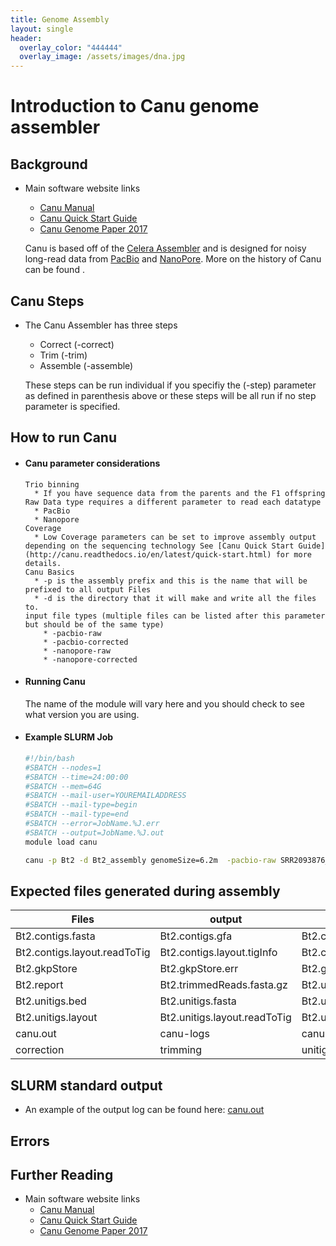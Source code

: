 ```yaml
---
title: Genome Assembly
layout: single
header:
  overlay_color: "444444"
  overlay_image: /assets/images/dna.jpg
---
```



# Introduction to Canu genome assembler

## Background

* Main software website links
  * [Canu Manual](http://canu.readthedocs.io/en/latest/history.html)
  * [Canu Quick Start Guide](http://canu.readthedocs.io/en/latest/quick-start.html)
  * [Canu Genome Paper 2017](https://genome.cshlp.org/content/27/5/722.full)

  Canu is based off of the [Celera Assembler](http://wgs-assembler.sourceforge.net/wiki/index.php?title=Main_Page) and is designed for noisy long-read data from [PacBio](http://www.pacb.com/) and [NanoPore](https://www.nanoporetech.com/).  More on the history of Canu can be found .

## Canu Steps

* The Canu Assembler has three steps
  * Correct   (-correct)
  * Trim      (-trim)
  * Assemble  (-assemble)

  These steps can be run individual if you specifiy the (-step) parameter as defined in parenthesis above or these steps will be all run if no step parameter is specified.

## How to run Canu

* #### Canu parameter considerations

  ```
  Trio binning
    * If you have sequence data from the parents and the F1 offspring
  Raw Data type requires a different parameter to read each datatype
    * PacBio
    * Nanopore
  Coverage
    * Low Coverage parameters can be set to improve assembly output depending on the sequencing technology See [Canu Quick Start Guide](http://canu.readthedocs.io/en/latest/quick-start.html) for more details.
  Canu Basics
    * -p is the assembly prefix and this is the name that will be prefixed to all output Files
    * -d is the directory that it will make and write all the files to.
  input file types (multiple files can be listed after this parameter but should be of the same type)
      * -pacbio-raw
      * -pacbio-corrected
      * -nanopore-raw
      * -nanopore-corrected
  ```

* #### Running Canu

  The name of the module will vary here and you should check to see what version you are using.  

* #### Example SLURM Job

  ```bash
  #!/bin/bash
  #SBATCH --nodes=1
  #SBATCH --time=24:00:00
  #SBATCH --mem=64G
  #SBATCH --mail-user=YOUREMAILADDRESS
  #SBATCH --mail-type=begin
  #SBATCH --mail-type=end
  #SBATCH --error=JobName.%J.err
  #SBATCH --output=JobName.%J.out
  module load canu

  canu -p Bt2 -d Bt2_assembly genomeSize=6.2m  -pacbio-raw SRR2093876_subreads.fastq.gz
  ```

## Expected files generated during assembly

|Files|output|from assembly|
|--|--|--|
|Bt2.contigs.fasta|Bt2.contigs.gfa|Bt2.contigs.layout|
|Bt2.contigs.layout.readToTig|Bt2.contigs.layout.tigInfo|Bt2.correctedReads.fasta.gz|
|Bt2.gkpStore|Bt2.gkpStore.err|Bt2.gkpStore.gkp|
|Bt2.report|Bt2.trimmedReads.fasta.gz|Bt2.unassembled.fasta|
|Bt2.unitigs.bed|Bt2.unitigs.fasta|Bt2.unitigs.gfa|
|Bt2.unitigs.layout|Bt2.unitigs.layout.readToTig|Bt2.unitigs.layout.tigInfo|
|canu.out|canu-logs|canu-scripts|
|correction|trimming|unitigging|

## SLURM standard output
* An example of the output log can be found here: [canu.out](dataAnalysis/GenomeAssembly/Assemblers/logs/canu.out)

## Errors

## Further Reading

* Main software website links
  * [Canu Manual](http://canu.readthedocs.io/en/latest/history.html)
  * [Canu Quick Start Guide](http://canu.readthedocs.io/en/latest/quick-start.html)
  * [Canu Genome Paper 2017](https://genome.cshlp.org/content/27/5/722.full)
